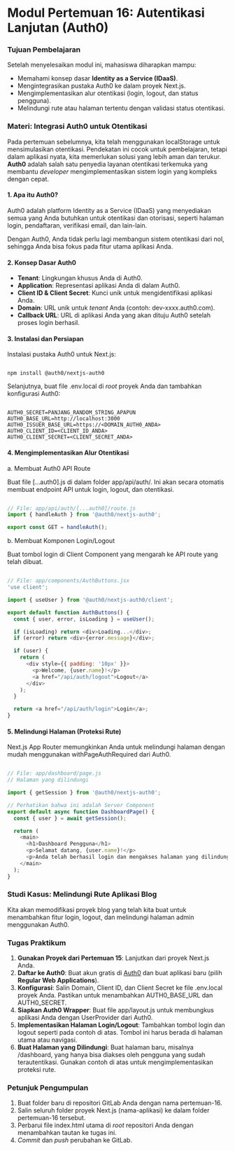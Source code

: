 # **Modul Pertemuan 16: Autentikasi Lanjutan (Auth0)**

### **Tujuan Pembelajaran**

Setelah menyelesaikan modul ini, mahasiswa diharapkan mampu:

* Memahami konsep dasar **Identity as a Service (IDaaS)**.  
* Mengintegrasikan pustaka Auth0 ke dalam proyek Next.js.  
* Mengimplementasikan alur otentikasi (login, logout, dan status pengguna).  
* Melindungi rute atau halaman tertentu dengan validasi status otentikasi.

### **Materi: Integrasi Auth0 untuk Otentikasi**

Pada pertemuan sebelumnya, kita telah menggunakan localStorage untuk mensimulasikan otentikasi. Pendekatan ini cocok untuk pembelajaran, tetapi dalam aplikasi nyata, kita memerlukan solusi yang lebih aman dan terukur. **Auth0** adalah salah satu penyedia layanan otentikasi terkemuka yang membantu *developer* mengimplementasikan sistem login yang kompleks dengan cepat.

#### **1\. Apa itu Auth0?**

Auth0 adalah platform Identity as a Service (IDaaS) yang menyediakan semua yang Anda butuhkan untuk otentikasi dan otorisasi, seperti halaman login, pendaftaran, verifikasi email, dan lain-lain.

Dengan Auth0, Anda tidak perlu lagi membangun sistem otentikasi dari nol, sehingga Anda bisa fokus pada fitur utama aplikasi Anda.

#### **2\. Konsep Dasar Auth0**

* **Tenant**: Lingkungan khusus Anda di Auth0.  
* **Application**: Representasi aplikasi Anda di dalam Auth0.  
* **Client ID & Client Secret**: Kunci unik untuk mengidentifikasi aplikasi Anda.  
* **Domain**: URL unik untuk *tenant* Anda (contoh: dev-xxxx.auth0.com).  
* **Callback URL**: URL di aplikasi Anda yang akan dituju Auth0 setelah proses login berhasil.

#### **3\. Instalasi dan Persiapan**

Instalasi pustaka Auth0 untuk Next.js:

```

npm install @auth0/nextjs-auth0

```

Selanjutnya, buat file .env.local di *root* proyek Anda dan tambahkan konfigurasi Auth0:

```

AUTH0_SECRET=PANJANG_RANDOM_STRING_APAPUN
AUTH0_BASE_URL=http://localhost:3000
AUTH0_ISSUER_BASE_URL=https://<DOMAIN_AUTH0_ANDA>
AUTH0_CLIENT_ID=<CLIENT_ID_ANDA>
AUTH0_CLIENT_SECRET=<CLIENT_SECRET_ANDA>

```

#### **4\. Mengimplementasikan Alur Otentikasi**

a. Membuat Auth0 API Route

Buat file \[...auth0\].js di dalam folder app/api/auth/. Ini akan secara otomatis membuat endpoint API untuk login, logout, dan otentikasi.

```javascript

// File: app/api/auth/[...auth0]/route.js
import { handleAuth } from '@auth0/nextjs-auth0';

export const GET = handleAuth();

```

b. Membuat Komponen Login/Logout

Buat tombol login di Client Component yang mengarah ke API route yang telah dibuat.

```javascript

// File: app/components/AuthButtons.jsx
'use client';

import { useUser } from '@auth0/nextjs-auth0/client';

export default function AuthButtons() {
  const { user, error, isLoading } = useUser();

  if (isLoading) return <div>Loading...</div>;
  if (error) return <div>{error.message}</div>;

  if (user) {
    return (
      <div style={{ padding: '10px' }}>
        <p>Welcome, {user.name}!</p>
        <a href="/api/auth/logout">Logout</a>
      </div>
    );
  }

  return <a href="/api/auth/login">Login</a>;
}

```

#### **5\. Melindungi Halaman (Proteksi Rute)**

Next.js App Router memungkinkan Anda untuk melindungi halaman dengan mudah menggunakan withPageAuthRequired dari Auth0.

```javascript

// File: app/dashboard/page.js
// Halaman yang dilindungi

import { getSession } from '@auth0/nextjs-auth0';

// Perhatikan bahwa ini adalah Server Component
export default async function DashboardPage() {
  const { user } = await getSession();

  return (
    <main>
      <h1>Dashboard Pengguna</h1>
      <p>Selamat datang, {user.name}!</p>
      <p>Anda telah berhasil login dan mengakses halaman yang dilindungi.</p>
    </main>
  );
}

```

### **Studi Kasus: Melindungi Rute Aplikasi Blog**

Kita akan memodifikasi proyek blog yang telah kita buat untuk menambahkan fitur login, logout, dan melindungi halaman admin menggunakan Auth0.

### **Tugas Praktikum**

1. **Gunakan Proyek dari Pertemuan 15**: Lanjutkan dari proyek Next.js Anda.  
2. **Daftar ke Auth0**: Buat akun gratis di [Auth0](https://auth0.com/) dan buat aplikasi baru (pilih **Regular Web Applications**).  
3. **Konfigurasi**: Salin Domain, Client ID, dan Client Secret ke file .env.local proyek Anda. Pastikan untuk menambahkan AUTH0\_BASE\_URL dan AUTH0\_SECRET.  
4. **Siapkan Auth0 Wrapper**: Buat file app/layout.js untuk membungkus aplikasi Anda dengan UserProvider dari Auth0.  
5. **Implementasikan Halaman Login/Logout**: Tambahkan tombol login dan logout seperti pada contoh di atas. Tombol ini harus berada di halaman utama atau navigasi.  
6. **Buat Halaman yang Dilindungi**: Buat halaman baru, misalnya /dashboard, yang hanya bisa diakses oleh pengguna yang sudah terautentikasi. Gunakan contoh di atas untuk mengimplementasikan proteksi rute.

### **Petunjuk Pengumpulan**

1. Buat folder baru di repositori GitLab Anda dengan nama pertemuan-16.  
2. Salin seluruh folder proyek Next.js (nama-aplikasi) ke dalam folder pertemuan-16 tersebut.  
3. Perbarui file index.html utama di *root* repositori Anda dengan menambahkan tautan ke tugas ini.  
4. *Commit* dan *push* perubahan ke GitLab.

